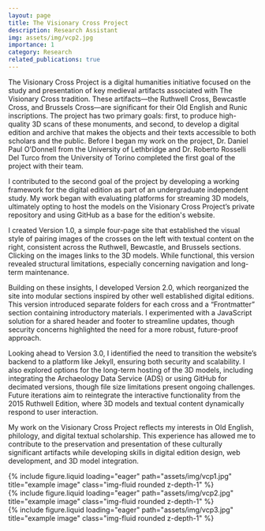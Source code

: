 ```yaml
---
layout: page
title: The Visionary Cross Project
description: Research Assistant
img: assets/img/vcp2.jpg
importance: 1
category: Research
related_publications: true
---
```


The Visionary Cross Project is a digital humanities initiative focused on the study and presentation of key medieval artifacts associated with The Visionary Cross tradition. These artifacts—the Ruthwell Cross, Bewcastle Cross, and Brussels Cross—are significant for their Old English and Runic inscriptions. The project has two primary goals: first, to produce high-quality 3D scans of these monuments, and second, to develop a digital edition and archive that makes the objects and their texts accessible to both scholars and the public. Before I began my work on the project, Dr. Daniel Paul O'Donnell from the University of Lethbridge and Dr. Roberto Rosselli Del Turco from the University of Torino completed the first goal of the project with their team.

I contributed to the second goal of the project by developing a working framework for the digital edition as part of an undergraduate independent study. My work began with evaluating platforms for streaming 3D models, ultimately opting to host the models on the Visionary Cross Project’s private repository and using GitHub as a base for the edition's website.

I created Version 1.0, a simple four-page site that established the visual style of pairing images of the crosses on the left with textual content on the right, consistent across the Ruthwell, Bewcastle, and Brussels sections. Clicking on the images links to the 3D models. While functional, this version revealed structural limitations, especially concerning navigation and long-term maintenance.

Building on these insights, I developed Version 2.0, which reorganized the site into modular sections inspired by other well established digital editions. This version introduced separate folders for each cross and a “Frontmatter” section containing introductory materials. I experimented with a JavaScript solution for a shared header and footer to streamline updates, though security concerns highlighted the need for a more robust, future-proof approach.

Looking ahead to Version 3.0, I identified the need to transition the website’s backend to a platform like Jekyll, ensuring both security and scalability. I also explored options for the long-term hosting of the 3D models, including integrating the Archaeology Data Service (ADS) or using GitHub for decimated versions, though file size limitations present ongoing challenges. Future iterations aim to reintegrate the interactive functionality from the 2015 Ruthwell Edition, where 3D models and textual content dynamically respond to user interaction.

My work on the Visionary Cross Project reflects my interests in Old English, philology, and digital textual scholarship. This experience has allowed me to contribute to the preservation and presentation of these culturally significant artifacts while developing skills in digital edition design, web development, and 3D model integration.

<div class="row">
    <div class="col-sm mt-3 mt-md-0">
        {% include figure.liquid loading="eager" path="assets/img/vcp1.jpg" title="example image" class="img-fluid rounded z-depth-1" %}
    </div>
    <div class="col-sm mt-3 mt-md-0">
        {% include figure.liquid loading="eager" path="assets/img/vcp2.jpg" title="example image" class="img-fluid rounded z-depth-1" %}
    </div>
    <div class="col-sm mt-3 mt-md-0">
        {% include figure.liquid loading="eager" path="assets/img/vcp3.jpg" title="example image" class="img-fluid rounded z-depth-1" %}
    </div>
</div>

